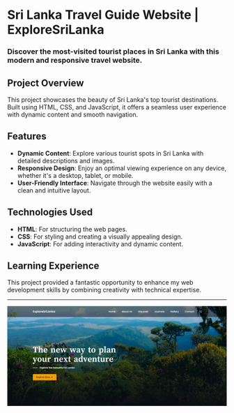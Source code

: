 # Sri Lanka Travel Guide Website | **ExploreSriLanka**

### Discover the most-visited tourist places in Sri Lanka with this modern and responsive travel website.


## Project Overview

This project showcases the beauty of Sri Lanka's top tourist destinations. Built using HTML, CSS, and JavaScript, it offers a seamless user experience with dynamic content and smooth navigation.


## Features

* **Dynamic Content**: Explore various tourist spots in Sri Lanka with detailed descriptions and images.
* **Responsive Design**: Enjoy an optimal viewing experience on any device, whether it's a desktop, tablet, or mobile.
* **User-Friendly Interface**: Navigate through the website easily with a clean and intuitive layout.


## Technologies Used

* **HTML**: For structuring the web pages.
* **CSS**: For styling and creating a visually appealing design.
* **JavaScript**: For adding interactivity and dynamic content.


## Learning Experience

This project provided a fantastic opportunity to enhance my web development skills by combining creativity with technical expertise.


***

![ExploreSriLanka demo image](ExploreSriLanka/demoimg/01.png)
